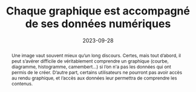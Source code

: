 ---
title: Chaque graphique est accompagné de ses données numériques 
abstract: Une image vaut souvent mieux qu’un long discours. Certes, mais tout d’abord, il peut s’avérer difficile de véritablement comprendre un graphique (courbe, diagramme, histogramme, camembert...) si l’on n'a pas les données qui ont permis de le créer. D’autre part, certains utilisateurs ne pourront pas avoir accès au rendu graphique, et l’accès aux données leur permettra de comprendre les contenus.
categories: 
    - "Images et médias"
agrege: O4012-E009
opquast: '4 012'
indiceebook: '9'
description: "Règle n°09"
before: "08"
weight: "009"
after: "10"
actif: '1'
layout: rules
date: 2023-09-28
tags: 
    - "Accessibilité"
    - "Utilisabilité"
objectif: 
    - "Permettre ou améliorer la compréhension du graphique."
    - "Faciliter le partage des données."
    - "Améliorer l’accessibilité des contenus aux personnes handicapées. "
    - "Améliorer la prise en compte des contenus par les moteurs de recherche et outils d’indexation."
Meo: 
    - "Pour chaque graphique représentant des données numériques (courbe, diagramme, histogramme, camembert...): <ul><li>Afficher de manière structurée, dans le contexte immédiat du graphique, toutes les données numériques qu’il représente, par exemple sous forme de tableau de données.</li><li>Ou fournir dans le contexte immédiat du graphique un lien vers un contenu du même type.</li></ul>"
Controle: 
    - "Vérifier la présence, pour chaque graphique, d’un contenu structuré indiquant toutes les données numériques qu'il représente, ou d’un lien vers une page fournissant celles-ci."
epubcheck: 
ace: 
humancheck: true
ReadiumGoToolkit: 
Source: 
    - "Opquast"
Referentiel: 
    - ""
steps: 
    - "Projet éditorial"
    - "Production numérique"
---